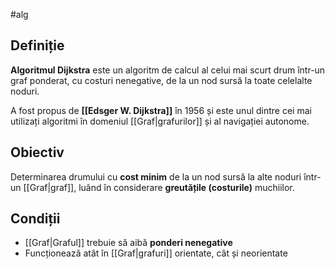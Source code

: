 #alg

## Definiție

**Algoritmul Dijkstra** este un algoritm de calcul al celui mai scurt drum într-un graf ponderat, cu costuri nenegative, de la un nod sursă la toate celelalte noduri.

A fost propus de **[[Edsger W. Dijkstra]]** în 1956 și este unul dintre cei mai utilizați algoritmi în domeniul [[Graf|grafurilor]] și al navigației autonome.

## Obiectiv

Determinarea drumului cu **cost minim** de la un nod sursă la alte noduri într-un [[Graf|graf]], luând în considerare **greutățile (costurile)** muchiilor.

## Condiții

- [[Graf|Graful]] trebuie să aibă **ponderi nenegative**
- Funcționează atât în [[Graf|grafuri]] orientate, cât și neorientate